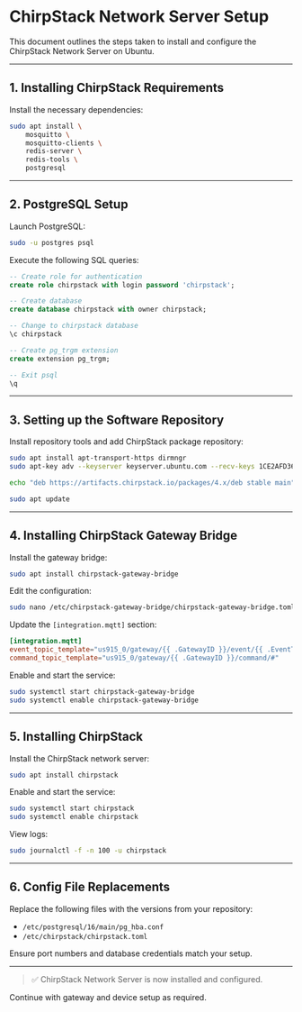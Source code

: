 # ChirpStack Network Server Setup 

This document outlines the steps taken to install and configure the ChirpStack Network Server on Ubuntu.

---

## 1. Installing ChirpStack Requirements
Install the necessary dependencies:

```bash
sudo apt install \
    mosquitto \
    mosquitto-clients \
    redis-server \
    redis-tools \
    postgresql
```

---

## 2. PostgreSQL Setup
Launch PostgreSQL:
```bash
sudo -u postgres psql
```

Execute the following SQL queries:
```sql
-- Create role for authentication
create role chirpstack with login password 'chirpstack';

-- Create database
create database chirpstack with owner chirpstack;

-- Change to chirpstack database
\c chirpstack

-- Create pg_trgm extension
create extension pg_trgm;

-- Exit psql
\q
```

---

## 3. Setting up the Software Repository
Install repository tools and add ChirpStack package repository:
```bash
sudo apt install apt-transport-https dirmngr
sudo apt-key adv --keyserver keyserver.ubuntu.com --recv-keys 1CE2AFD36DBCCA00

echo "deb https://artifacts.chirpstack.io/packages/4.x/deb stable main" | sudo tee /etc/apt/sources.list.d/chirpstack.list

sudo apt update
```

---

## 4. Installing ChirpStack Gateway Bridge
Install the gateway bridge:
```bash
sudo apt install chirpstack-gateway-bridge
```

Edit the configuration:
```bash
sudo nano /etc/chirpstack-gateway-bridge/chirpstack-gateway-bridge.toml
```

Update the `[integration.mqtt]` section:
```toml
[integration.mqtt]
event_topic_template="us915_0/gateway/{{ .GatewayID }}/event/{{ .EventType }}"
command_topic_template="us915_0/gateway/{{ .GatewayID }}/command/#"
```

Enable and start the service:
```bash
sudo systemctl start chirpstack-gateway-bridge
sudo systemctl enable chirpstack-gateway-bridge
```

---

## 5. Installing ChirpStack
Install the ChirpStack network server:
```bash
sudo apt install chirpstack
```

Enable and start the service:
```bash
sudo systemctl start chirpstack
sudo systemctl enable chirpstack
```

View logs:
```bash
sudo journalctl -f -n 100 -u chirpstack
```

---

## 6. Config File Replacements
Replace the following files with the versions from your repository:

- `/etc/postgresql/16/main/pg_hba.conf`
- `/etc/chirpstack/chirpstack.toml`

Ensure port numbers and database credentials match your setup.

---

> ✅ ChirpStack Network Server is now installed and configured.

Continue with gateway and device setup as required.
